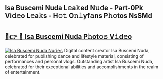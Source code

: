 ## Isa Buscemi Nuda L𝚎a𝚔ed N𝚞𝚍e - Part-0Pk Vi𝚍𝚎o L𝚎a𝚔s - H𝚘𝚝 O𝚗𝚕yf𝚊ns P𝚑𝚘tos NsSMd

# <h2><a href="http://kf7lb2.oniu.top/?m=Isa+Buscemi+Nuda">🔗👉 🔴 Isa Buscemi Nuda P𝚑ot𝚘𝚜 V𝚒d𝚎o</a></h2>

[![Isa Buscemi Nuda Nu𝚍e𝚜](https://i.imgur.com/0qMVB7G.gif)](http://kf7lb2.oniu.top/?m=Isa+Buscemi+Nuda)
Digital content creator Isa Buscemi Nuda, celebrated for publishing dance and lifestyle material, consisting of performances and personal vlogs. Outstanding artist Isa Buscemi Nuda, celebrated for their exceptional abilities and accomplishments in the realm of entertainment.  
